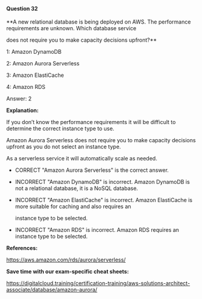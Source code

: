 #### Question  32


**A new relational database is being deployed on AWS. The performance requirements are unknown. Which database service

does not require you to make capacity decisions upfront?**


1: Amazon DynamoDB


2: Amazon Aurora Serverless


3: Amazon ElastiCache


4: Amazon RDS


Answer: 2


**Explanation:**


If you don’t know the performance requirements it will be difficult to determine the correct instance type to use.

Amazon Aurora Serverless does not require you to make capacity decisions upfront as you do not select an instance type.

As a serverless service it will automatically scale as needed.


- CORRECT "Amazon Aurora Serverless" is the correct answer.


- INCORRECT "Amazon DynamoDB" is incorrect. Amazon DynamoDB is not a relational database, it is a NoSQL database.


- INCORRECT "Amazon ElastiCache" is incorrect. Amazon ElastiCache is more suitable for caching and also requires an

  instance type to be selected.


- INCORRECT "Amazon RDS" is incorrect. Amazon RDS requires an instance type to be selected.


**References:**


https://aws.amazon.com/rds/aurora/serverless/


**Save time with our exam-specific cheat sheets:**


https://digitalcloud.training/certification-training/aws-solutions-architect-associate/database/amazon-aurora/

